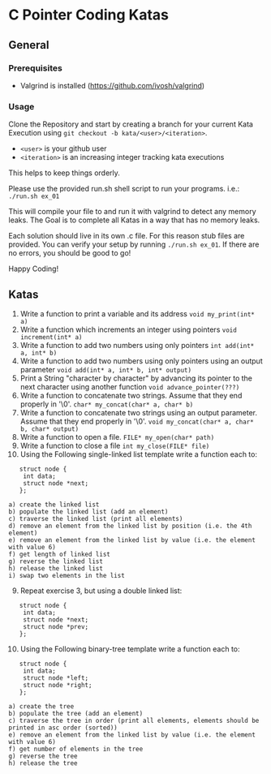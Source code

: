 # C Pointer Coding Katas
## General
### Prerequisites
- Valgrind is installed (https://github.com/ivosh/valgrind)

### Usage
Clone the Repository and start by creating a branch for your current Kata Execution
using ```git checkout -b kata/<user>/<iteration>```.
- ```<user>``` is your github user
- ```<iteration>``` is an increasing integer tracking kata executions

This helps to keep things orderly.

Please use the provided run.sh shell script to run your programs. 
i.e.: ```./run.sh ex_01```


This will compile your file to and run it with valgrind to detect any memory leaks.
The Goal is to complete all Katas in a way that has no memory leaks.

Each solution should live in its own .c file. For this reason stub files are provided.
You can verify your setup by running ```./run.sh ex_01```. If there are no errors, you should be good to go!

Happy Coding!


## Katas
1. Write a function to print a variable and its address ```void my_print(int* a)```
2. Write a function which increments an integer using pointers ```void increment(int* a)```
3. Write a function to add two numbers using only pointers ```int add(int* a, int* b)```
3. Write a function to add two numbers using only pointers using an output parameter ```void add(int* a, int* b, int* output)```
4. Print a String "character by character" by advancing its pointer to the next character using another function
   ```void advance_pointer(???)```
5. Write a function to concatenate two strings. Assume that they end properly in '\0'. ```char* my_concat(char* a, char* b)```
5. Write a function to concatenate two strings using an output parameter. Assume that they end properly in '\0'. ```void my_concat(char* a, char* b, char* output)```
6. Write a function to open a file. ```FILE* my_open(char* path)```
7. Write a function to close a file ```int my_close(FILE* file)```
8. Using the Following single-linked list template write a function each to:
```
   struct node {
    int data;
    struct node *next;
   };
```
    a) create the linked list
    b) populate the linked list (add an element)
    c) traverse the linked list (print all elements)
    d) remove an element from the linked list by position (i.e. the 4th element)
    e) remove an element from the linked list by value (i.e. the element with value 6)
    f) get length of linked list
    g) reverse the linked list
    h) release the linked list
    i) swap two elements in the list

9. Repeat exercise 3, but using a double linked list:
```
   struct node {
    int data;
    struct node *next;
    struct node *prev;
   };
```
10. Using the Following binary-tree template write a function each to:
```
   struct node {
    int data;
    struct node *left;
    struct node *right;
   };
```
    a) create the tree
    b) populate the tree (add an element)
    c) traverse the tree in order (print all elements, elements should be printed in asc order (sorted))
    e) remove an element from the linked list by value (i.e. the element with value 6)
    f) get number of elements in the tree
    g) reverse the tree
    h) release the tree